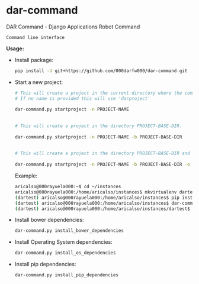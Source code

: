 # dar-command
DAR Command - Django Applications Robot Command

`Command line interface`


**Usage:**

* Install package:
    ```bash
    pip install -U git+https://github.com/000darfw000/dar-command.git
    ```
  
* Start a new project:
    ```bash
    # This will create a project in the current directory where the command is executed.
    # If no name is provided this will use 'darproject'
     
    dar-command.py startproject -n PROJECT-NAME
     
     
    # This will create a project in the directory PROJECT-BASE-DIR.
     
    dar-command.py startproject -n PROJECT-NAME -b PROJECT-BASE-DIR
     
     
    # This will create a project in the directory PROJECT-BASE-DIR and overwrite if exists
     
    dar-command.py startproject -n PROJECT-NAME -b PROJECT-BASE-DIR -o
    ```
    
    Example:
    
    ```bash
    aricalso@000rayuela000:~$ cd ~/instances
    aricalso@000rayuela000:/home/aricalso/instances$ mkvirtualenv dartest
    (dartest) aricalso@000rayuela000:/home/aricalso/instances$ pip install -U git+https://github.com/000darfw000/dar-command.git
    (dartest) aricalso@000rayuela000:/home/aricalso/instances$ dar-command.py startproject -n dartest -b ~/instances
    (dartest) aricalso@000rayuela000:/home/aricalso/instances/dartest$
    ```

* Install bower dependencies:
    ```bash
    dar-command.py install_bower_dependencies
    ```

* Install Operating System dependencies:
    ```bash
    dar-command.py install_os_dependencies
    ```

* Install pip dependencies:
    ```bash
    dar-command.py install_pip_dependencies
    ```
